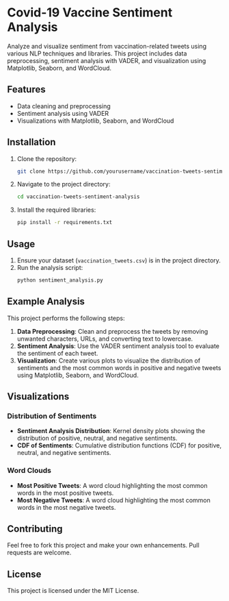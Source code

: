 # Covid-19 Vaccine Sentiment Analysis

Analyze and visualize sentiment from vaccination-related tweets using various NLP techniques and libraries. This project includes data preprocessing, sentiment analysis with VADER, and visualization using Matplotlib, Seaborn, and WordCloud.

## Features

- Data cleaning and preprocessing
- Sentiment analysis using VADER
- Visualizations with Matplotlib, Seaborn, and WordCloud

## Installation

1. Clone the repository:
    ```bash
    git clone https://github.com/yourusername/vaccination-tweets-sentiment-analysis.git
    ```
2. Navigate to the project directory:
    ```bash
    cd vaccination-tweets-sentiment-analysis
    ```
3. Install the required libraries:
    ```bash
    pip install -r requirements.txt
    ```

## Usage

1. Ensure your dataset (`vaccination_tweets.csv`) is in the project directory.
2. Run the analysis script:
    ```bash
    python sentiment_analysis.py
    ```

## Example Analysis

This project performs the following steps:
1. **Data Preprocessing**: Clean and preprocess the tweets by removing unwanted characters, URLs, and converting text to lowercase.
2. **Sentiment Analysis**: Use the VADER sentiment analysis tool to evaluate the sentiment of each tweet.
3. **Visualization**: Create various plots to visualize the distribution of sentiments and the most common words in positive and negative tweets using Matplotlib, Seaborn, and WordCloud.

## Visualizations

### Distribution of Sentiments

- **Sentiment Analysis Distribution**: Kernel density plots showing the distribution of positive, neutral, and negative sentiments.
- **CDF of Sentiments**: Cumulative distribution functions (CDF) for positive, neutral, and negative sentiments.

### Word Clouds

- **Most Positive Tweets**: A word cloud highlighting the most common words in the most positive tweets.
- **Most Negative Tweets**: A word cloud highlighting the most common words in the most negative tweets.

## Contributing

Feel free to fork this project and make your own enhancements. Pull requests are welcome.

## License

This project is licensed under the MIT License.
